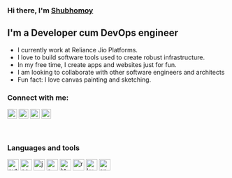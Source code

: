 ### Hi there, I'm [Shubhomoy][website]

## I'm a Developer cum DevOps engineer

- I currently work at Reliance Jio Platforms.
- I love to build software tools used to create robust infrastructure.
- In my free time, I create apps and websites just for fun.
- I am looking to collaborate with other software engineers and architects
- Fun fact: I love canvas painting and sketching.

### Connect with me:

[<img alt="mail" width="22px" src="https://cdn.jsdelivr.net/npm/simple-icons@3.4.0/icons/mail-dot-ru.svg"/>][gmail]
[<img alt="linkedin" width="22px" src="https://cdn.jsdelivr.net/npm/simple-icons@3.4.0/icons/linkedin.svg"/>][linkedin]
[<img alt="instagram" width="22px" src="https://cdn.jsdelivr.net/npm/simple-icons@3.4.0/icons/instagram.svg"/>][instagram]
[<img alt="patreon" width="22px" src="https://cdn.jsdelivr.net/npm/simple-icons@3.4.0/icons/patreon.svg"/>][patreon]

<br />

### Languages and tools

<img alt="python" width="26px" src="https://cdn.jsdelivr.net/npm/simple-icons@3.4.0/icons/python.svg"/>

<img alt="node" width="26px" src="https://cdn.jsdelivr.net/npm/simple-icons@3.4.0/icons/node-dot-js.svg"/>

<img alt="java" width="26px" src="https://cdn.jsdelivr.net/npm/simple-icons@3.4.0/icons/java.svg"/>

<img alt="c++" width="26px" src="https://cdn.jsdelivr.net/npm/simple-icons@3.4.0/icons/cplusplus.svg"/>

<img alt="html5" width="26px" src="https://cdn.jsdelivr.net/npm/simple-icons@3.4.0/icons/html5.svg"/>

<img alt="react" width="26px" src="https://cdn.jsdelivr.net/npm/simple-icons@3.4.0/icons/react.svg"/>

<img alt="kubernetes" width="26px" src="https://cdn.jsdelivr.net/npm/simple-icons@3.4.0/icons/kubernetes.svg"/>

<img alt="android" width="26px" src="https://cdn.jsdelivr.net/npm/simple-icons@3.4.0/icons/android.svg"/>

<br />
<br />

[website]: https://shubhomoy.github.io
[gmail]: shubhomoy.biswas95@gmail.com
[linkedin]: https://www.linkedin.com/in/shubhomoybiswas/
[instagram]: https://www.instagram.com/shubhomoy.biswas/
[patreon]: https://www.patreon.com/shubhomoy
